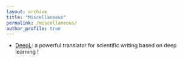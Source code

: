 ```yaml
---
layout: archive
title: "Miscellaneous"
permalink: /miscellaneous/
author_profile: true
---
```



<ul>
 <li> <a href="https://www.deepl.com/fr/translator">DeepL</a>: a powerful translator for scientific writing based on deep learning !
</ul>
